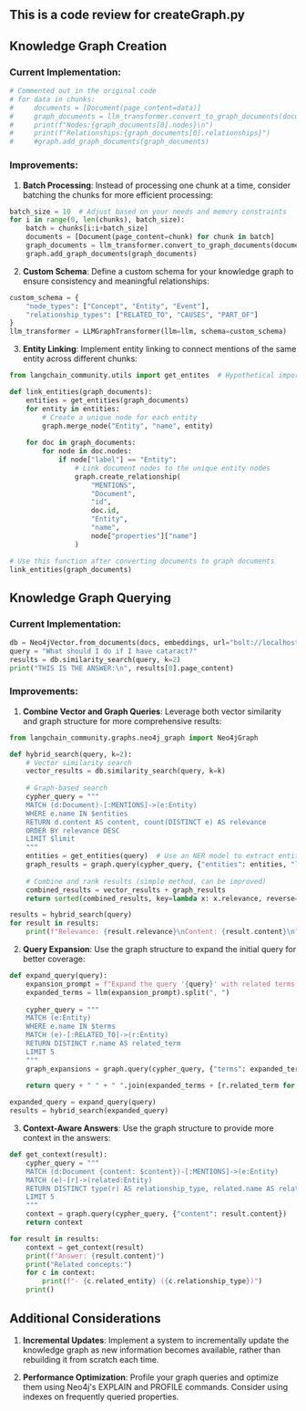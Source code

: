 ## This is a code review for createGraph.py

## Knowledge Graph Creation

### Current Implementation:
```python
# Commented out in the original code
# for data in chunks:
#     documents = [Document(page_content=data)]
#     graph_documents = llm_transformer.convert_to_graph_documents(documents)
#     print(f"Nodes:{graph_documents[0].nodes}\n")
#     print(f"Relationships:{graph_documents[0].relationships}")
#     #graph.add_graph_documents(graph_documents)
```

### Improvements:

1. **Batch Processing**: Instead of processing one chunk at a time, consider batching the chunks for more efficient processing:

```python
batch_size = 10  # Adjust based on your needs and memory constraints
for i in range(0, len(chunks), batch_size):
    batch = chunks[i:i+batch_size]
    documents = [Document(page_content=chunk) for chunk in batch]
    graph_documents = llm_transformer.convert_to_graph_documents(documents)
    graph.add_graph_documents(graph_documents)
```

2. **Custom Schema**: Define a custom schema for your knowledge graph to ensure consistency and meaningful relationships:

```python
custom_schema = {
    "node_types": ["Concept", "Entity", "Event"],
    "relationship_types": ["RELATED_TO", "CAUSES", "PART_OF"]
}
llm_transformer = LLMGraphTransformer(llm=llm, schema=custom_schema)
```

3. **Entity Linking**: Implement entity linking to connect mentions of the same entity across different chunks:

```python
from langchain_community.utils import get_entites  # Hypothetical import

def link_entities(graph_documents):
    entities = get_entities(graph_documents)
    for entity in entities:
        # Create a unique node for each entity
        graph.merge_node("Entity", "name", entity)
    
    for doc in graph_documents:
        for node in doc.nodes:
            if node["label"] == "Entity":
                # Link document nodes to the unique entity nodes
                graph.create_relationship(
                    "MENTIONS",
                    "Document",
                    "id",
                    doc.id,
                    "Entity",
                    "name",
                    node["properties"]["name"]
                )

# Use this function after converting documents to graph documents
link_entities(graph_documents)
```

## Knowledge Graph Querying

### Current Implementation:
```python
db = Neo4jVector.from_documents(docs, embeddings, url="bolt://localhost:7687", username=username, password=password)
query = "What should I do if I have cataract?"
results = db.similarity_search(query, k=2)
print("THIS IS THE ANSWER:\n", results[0].page_content)
```

### Improvements:

1. **Combine Vector and Graph Queries**: Leverage both vector similarity and graph structure for more comprehensive results:

```python
from langchain_community.graphs.neo4j_graph import Neo4jGraph

def hybrid_search(query, k=2):
    # Vector similarity search
    vector_results = db.similarity_search(query, k=k)
    
    # Graph-based search
    cypher_query = """
    MATCH (d:Document)-[:MENTIONS]->(e:Entity)
    WHERE e.name IN $entities
    RETURN d.content AS content, count(DISTINCT e) AS relevance
    ORDER BY relevance DESC
    LIMIT $limit
    """
    entities = get_entities(query)  # Use an NER model to extract entities from the query
    graph_results = graph.query(cypher_query, {"entities": entities, "limit": k})
    
    # Combine and rank results (simple method, can be improved)
    combined_results = vector_results + graph_results
    return sorted(combined_results, key=lambda x: x.relevance, reverse=True)[:k]

results = hybrid_search(query)
for result in results:
    print(f"Relevance: {result.relevance}\nContent: {result.content}\n")
```

2. **Query Expansion**: Use the graph structure to expand the initial query for better coverage:

```python
def expand_query(query):
    expansion_prompt = f"Expand the query '{query}' with related terms and concepts."
    expanded_terms = llm(expansion_prompt).split(", ")
    
    cypher_query = """
    MATCH (e:Entity)
    WHERE e.name IN $terms
    MATCH (e)-[:RELATED_TO]->(r:Entity)
    RETURN DISTINCT r.name AS related_term
    LIMIT 5
    """
    graph_expansions = graph.query(cypher_query, {"terms": expanded_terms})
    
    return query + " " + " ".join(expanded_terms + [r.related_term for r in graph_expansions])

expanded_query = expand_query(query)
results = hybrid_search(expanded_query)
```

3. **Context-Aware Answers**: Use the graph structure to provide more context in the answers:

```python
def get_context(result):
    cypher_query = """
    MATCH (d:Document {content: $content})-[:MENTIONS]->(e:Entity)
    MATCH (e)-[r]->(related:Entity)
    RETURN DISTINCT type(r) AS relationship_type, related.name AS related_entity
    LIMIT 5
    """
    context = graph.query(cypher_query, {"content": result.content})
    return context

for result in results:
    context = get_context(result)
    print(f"Answer: {result.content}")
    print("Related concepts:")
    for c in context:
        print(f"- {c.related_entity} ({c.relationship_type})")
    print()
```

## Additional Considerations

1. **Incremental Updates**: Implement a system to incrementally update the knowledge graph as new information becomes available, rather than rebuilding it from scratch each time.

2. **Performance Optimization**: Profile your graph queries and optimize them using Neo4j's EXPLAIN and PROFILE commands. Consider using indexes on frequently queried properties.

